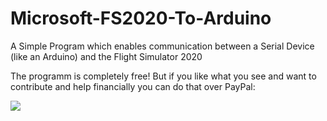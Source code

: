 # Microsoft-FS2020-To-Arduino
A Simple Program which enables communication between a Serial Device (like an Arduino) and the Flight Simulator 2020


The programm is completely free! But if you like what you see and want to contribute and help financially you can do that over PayPal:


[![](https://www.paypalobjects.com/en_US/i/btn/btn_donateCC_LG.gif)](https://www.paypal.com/donate?hosted_button_id=393N836S9BLX4)

